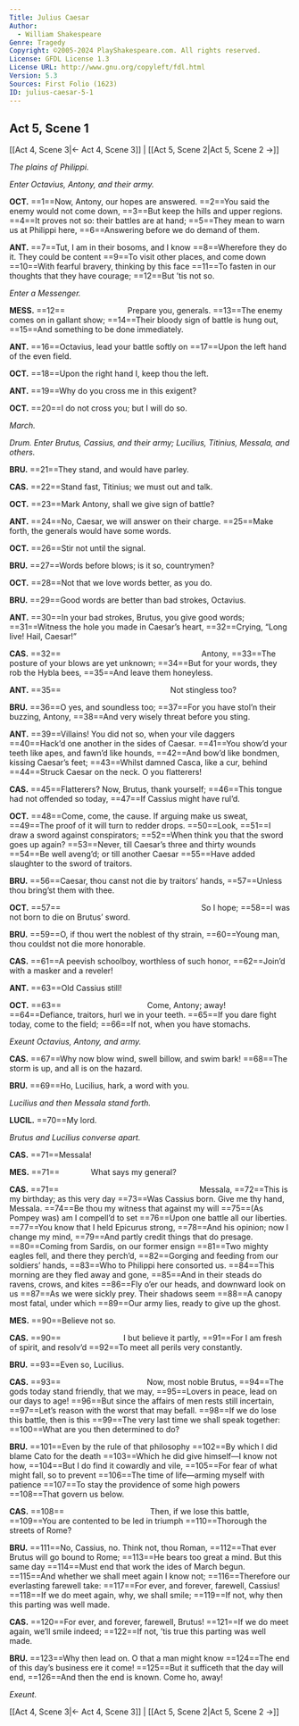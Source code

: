 ```yaml
---
Title: Julius Caesar
Author: 
  - William Shakespeare
Genre: Tragedy
Copyright: ©2005-2024 PlayShakespeare.com. All rights reserved.
License: GFDL License 1.3
License URL: http://www.gnu.org/copyleft/fdl.html
Version: 5.3
Sources: First Folio (1623)
ID: julius-caesar-5-1
---
```


## Act 5, Scene 1
[[Act 4, Scene 3|← Act 4, Scene 3]] | [[Act 5, Scene 2|Act 5, Scene 2 →]]

*The plains of Philippi.*

*Enter Octavius, Antony, and their army.*

**OCT.**
==1==Now, Antony, our hopes are answered.
==2==You said the enemy would not come down,
==3==But keep the hills and upper regions.
==4==It proves not so: their battles are at hand;
==5==They mean to warn us at Philippi here,
==6==Answering before we do demand of them.

**ANT.**
==7==Tut, I am in their bosoms, and I know
==8==Wherefore they do it. They could be content
==9==To visit other places, and come down
==10==With fearful bravery, thinking by this face
==11==To fasten in our thoughts that they have courage;
==12==But ’tis not so.

*Enter a Messenger.*

**MESS.**
==12==        Prepare you, generals.
==13==The enemy comes on in gallant show;
==14==Their bloody sign of battle is hung out,
==15==And something to be done immediately.

**ANT.**
==16==Octavius, lead your battle softly on
==17==Upon the left hand of the even field.

**OCT.**
==18==Upon the right hand I, keep thou the left.

**ANT.**
==19==Why do you cross me in this exigent?

**OCT.**
==20==I do not cross you; but I will do so.

*March.*

*Drum. Enter Brutus, Cassius, and their army; Lucilius, Titinius, Messala, and others.*

**BRU.**
==21==They stand, and would have parley.

**CAS.**
==22==Stand fast, Titinius; we must out and talk.

**OCT.**
==23==Mark Antony, shall we give sign of battle?

**ANT.**
==24==No, Caesar, we will answer on their charge.
==25==Make forth, the generals would have some words.

**OCT.**
==26==Stir not until the signal.

**BRU.**
==27==Words before blows; is it so, countrymen?

**OCT.**
==28==Not that we love words better, as you do.

**BRU.**
==29==Good words are better than bad strokes, Octavius.

**ANT.**
==30==In your bad strokes, Brutus, you give good words;
==31==Witness the hole you made in Caesar’s heart,
==32==Crying, “Long live! Hail, Caesar!”

**CAS.**
==32==                  Antony,
==33==The posture of your blows are yet unknown;
==34==But for your words, they rob the Hybla bees,
==35==And leave them honeyless.

**ANT.**
==35==              Not stingless too?

**BRU.**
==36==O yes, and soundless too;
==37==For you have stol’n their buzzing, Antony,
==38==And very wisely threat before you sting.

**ANT.**
==39==Villains! You did not so, when your vile daggers
==40==Hack’d one another in the sides of Caesar.
==41==You show’d your teeth like apes, and fawn’d like hounds,
==42==And bow’d like bondmen, kissing Caesar’s feet;
==43==Whilst damned Casca, like a cur, behind
==44==Struck Caesar on the neck. O you flatterers!

**CAS.**
==45==Flatterers? Now, Brutus, thank yourself;
==46==This tongue had not offended so today,
==47==If Cassius might have rul’d.

**OCT.**
==48==Come, come, the cause. If arguing make us sweat,
==49==The proof of it will turn to redder drops.
==50==Look,
==51==I draw a sword against conspirators;
==52==When think you that the sword goes up again?
==53==Never, till Caesar’s three and thirty wounds
==54==Be well aveng’d; or till another Caesar
==55==Have added slaughter to the sword of traitors.

**BRU.**
==56==Caesar, thou canst not die by traitors’ hands,
==57==Unless thou bring’st them with thee.

**OCT.**
==57==                  So I hope;
==58==I was not born to die on Brutus’ sword.

**BRU.**
==59==O, if thou wert the noblest of thy strain,
==60==Young man, thou couldst not die more honorable.

**CAS.**
==61==A peevish schoolboy, worthless of such honor,
==62==Join’d with a masker and a reveler!

**ANT.**
==63==Old Cassius still!

**OCT.**
==63==           Come, Antony; away!
==64==Defiance, traitors, hurl we in your teeth.
==65==If you dare fight today, come to the field;
==66==If not, when you have stomachs.

*Exeunt Octavius, Antony, and army.*

**CAS.**
==67==Why now blow wind, swell billow, and swim bark!
==68==The storm is up, and all is on the hazard.

**BRU.**
==69==Ho, Lucilius, hark, a word with you.

*Lucilius and then Messala stand forth.*

**LUCIL.**
==70==My lord.

*Brutus and Lucilius converse apart.*

**CAS.**
==71==Messala!

**MES.**
==71==    What says my general?

**CAS.**
==71==                  Messala,
==72==This is my birthday; as this very day
==73==Was Cassius born. Give me thy hand, Messala.
==74==Be thou my witness that against my will
==75==(As Pompey was) am I compell’d to set
==76==Upon one battle all our liberties.
==77==You know that I held Epicurus strong,
==78==And his opinion; now I change my mind,
==79==And partly credit things that do presage.
==80==Coming from Sardis, on our former ensign
==81==Two mighty eagles fell, and there they perch’d,
==82==Gorging and feeding from our soldiers’ hands,
==83==Who to Philippi here consorted us.
==84==This morning are they fled away and gone,
==85==And in their steads do ravens, crows, and kites
==86==Fly o’er our heads, and downward look on us
==87==As we were sickly prey. Their shadows seem
==88==A canopy most fatal, under which
==89==Our army lies, ready to give up the ghost.

**MES.**
==90==Believe not so.

**CAS.**
==90==        I but believe it partly,
==91==For I am fresh of spirit, and resolv’d
==92==To meet all perils very constantly.

**BRU.**
==93==Even so, Lucilius.

**CAS.**
==93==           Now, most noble Brutus,
==94==The gods today stand friendly, that we may,
==95==Lovers in peace, lead on our days to age!
==96==But since the affairs of men rests still incertain,
==97==Let’s reason with the worst that may befall.
==98==If we do lose this battle, then is this
==99==The very last time we shall speak together:
==100==What are you then determined to do?

**BRU.**
==101==Even by the rule of that philosophy
==102==By which I did blame Cato for the death
==103==Which he did give himself—I know not how,
==104==But I do find it cowardly and vile,
==105==For fear of what might fall, so to prevent
==106==The time of life—arming myself with patience
==107==To stay the providence of some high powers
==108==That govern us below.

**CAS.**
==108==           Then, if we lose this battle,
==109==You are contented to be led in triumph
==110==Thorough the streets of Rome?

**BRU.**
==111==No, Cassius, no. Think not, thou Roman,
==112==That ever Brutus will go bound to Rome;
==113==He bears too great a mind. But this same day
==114==Must end that work the ides of March begun.
==115==And whether we shall meet again I know not;
==116==Therefore our everlasting farewell take:
==117==For ever, and forever, farewell, Cassius!
==118==If we do meet again, why, we shall smile;
==119==If not, why then this parting was well made.

**CAS.**
==120==For ever, and forever, farewell, Brutus!
==121==If we do meet again, we’ll smile indeed;
==122==If not, ’tis true this parting was well made.

**BRU.**
==123==Why then lead on. O that a man might know
==124==The end of this day’s business ere it come!
==125==But it sufficeth that the day will end,
==126==And then the end is known. Come ho, away!

*Exeunt.*

[[Act 4, Scene 3|← Act 4, Scene 3]] | [[Act 5, Scene 2|Act 5, Scene 2 →]]